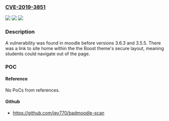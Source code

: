 ### [CVE-2019-3851](https://cve.mitre.org/cgi-bin/cvename.cgi?name=CVE-2019-3851)
![](https://img.shields.io/static/v1?label=Product&message=moodle&color=blue)
![](https://img.shields.io/static/v1?label=Version&message=n%2Fa&color=blue)
![](https://img.shields.io/static/v1?label=Vulnerability&message=n%2Fa&color=brighgreen)

### Description

A vulnerability was found in moodle before versions 3.6.3 and 3.5.5. There was a link to site home within the the Boost theme's secure layout, meaning students could navigate out of the page.

### POC

#### Reference
No PoCs from references.

#### Github
- https://github.com/jev770/badmoodle-scan

